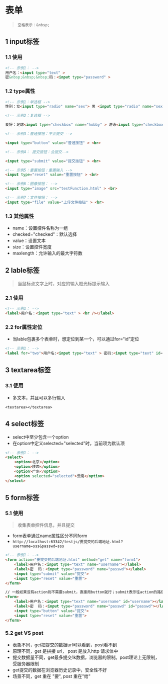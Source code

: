 # 表单
>```空格表示：&nbsp;```

## 1 input标签
###  1.1 使用
```html
<!-- 示例1： -->
用户名：<input type="text" >
密&nbsp;&nbsp;&nbsp;码：<input type="password" >
```
### 1.2 type属性
```html
<!-- 示例1：单选框 -->
性别：女<input type="radio" name="sex"> 男 <input type="radio" name="sex">

<!-- 示例2：复选框 -->

爱好：足球<input type="checkbox" name="hobby" > 游泳<input type="checkbox" name="hobby" > 网球<input type="checkbox" name="hobby" >

<!-- 示例3：普通按钮：不会提交 -->

<input type="button" value="普通按钮" > <br>

<!-- 示例4： 提交按钮：会提交-->

<input type="submit" value="提交按钮" > <br>

<!-- 示例5：重置按钮：重置输入 -->
<input type="reset" value="重置按钮" > <br>

<!-- 示例6：图像按钮： -->
<input type="image" src="testFunction.html" > <br>

<!-- 示例7：文件按钮： -->
<input type="file" value="上传文件按钮" > <br>
```
### 1.3 其他属性
- name：设置控件名称为一组
- checked="checked"：默认选择
- value：设置文本
- size：设置控件宽度
- maxlength：允许输入的最大字符数
## 2 lable标签
>当鼠标点文字上时，对应的输入框光标提示输入
### 2.1 使用
```html
<!-- 示例1： -->
<label>用户名：<input type="text" > <br /></label>
```
### 2.2 for属性定位
+ 当lable包裹多个表单时，想定位到某一个，可以通过for=“id”定位
```html
<!-- 示例1： -->
<label for="two">用户名:<input type="text" > 密码:<input type="text" id="two"></label>
```
## 3 textarea标签
### 3.1 使用
+ 多文本，并且可以多行输入
```
<textarea></textarea>
```
## 4 select标签
- select中至少包含一个option
- 在option中定义selected="selected"时，当前项为默认项
```html
<!-- 示例1： -->
<select>
    <option>北京</option>
    <option>陕西</option>
    <option>广东</option>
    <option selected="selected">云南</option>
</select>
```


## 5 form标签
### 5.1 使用
>收集表单控件信息，并且提交
+ form表单通过name属性区分不同form
+ `http://localhost:63342/testjs/要提交的后端地址.html?username=sss&passwd=sss`
```html
<!-- 示例1： -->
<form action="要提交的后端地址.html" method="get" name="form1">
    <label>用户名：<input type="text" name="username"></label>
    <label>密  码：<input type="password" name="passwd"></label>
    <input type="submit" value="提交">
    <input type="reset" value="重置">
</form>

// 一般如果没有action则不需要submit，直接用button就行；submit表示往action的路径上提交；
<form>
    <label>用户名：<input type="text" name="username" id="username"></label>
    <label>密  码：<input type="password" name="passwd" id="passwd"></label>
    <input type="button" value="提交">
    <input type="reset" value="重置">
</form>
```
### 5.2 get VS post
+ 表象不同，get把提交的数据url可以看到，post看不到
+ 原理不同，get 是拼接 url， post 是放入http 请求体中
+ 提交数据量不同，get最多提交1k数据，浏览器的限制。post理论上无限制，受服务器限制
+ get提交的数据在浏览器历史记录中，安全性不好
+ 场景不同，get 重在 "要", post 重在"给"